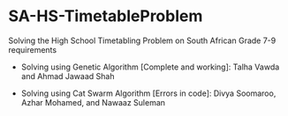# SA-HS-TimetableProblem
 Solving the High School Timetabling Problem on South African Grade 7-9 requirements
 
 - Solving using Genetic Algorithm [Complete and working]: Talha Vawda and Ahmad Jawaad Shah

 - Solving using Cat Swarm Algorithm [Errors in code]: Divya Soomaroo, Azhar Mohamed, and Nawaaz Suleman
